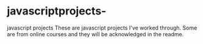 # javascriptprojects-
javascript projects 
These are javascript projects I've worked through. 
Some are from online courses and they will be acknowledged in the readme. 
